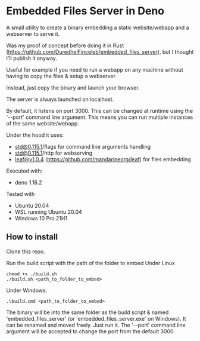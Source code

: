 # Embedded Files Server in Deno

A small utility to create a binary embedding a static website/webapp and a webserver to serve it.

Was my proof of concept before doing it in Rust (https://github.com/DuredhelFinceleb/embedded_files_server), but I thought I'll publish it anyway.

Useful for example if you need to run a webapp on any machine without having to copy the files & setup a webserver.

Instead, just copy the binary and launch your browser.

The server is always launched on localhost.

By default, it listens on port 3000. This can be changed at runtime using the '--port' command line argument. This means you can run multiple instances of the same website/webapp.

Under the hood it uses:
* std@0.115.1/flags for command line arguments handling
* std@0.115.1/http for webserving
* leaf@v1.0.4 (https://github.com/mandarineorg/leaf) for files embedding

Executed with:
* deno 1.16.2

Tested with
* Ubuntu 20.04
* WSL running Ubuntu 20.04
* Windows 10 Pro 21H1

## How to install

Clone this repo.

Run the build script with the path of the folder to embed
Under Linux
```
chmod +x ./build.sh
./build.sh <path_to_folder_to_embed>
```
Under Windows:
```
.\build.cmd <path_to_folder_to_embed>
```
The binary will be into the same folder as the build script & named 'embedded_files_server' (or 'embedded_files_server.exe' on Windows). It can be renamed and moved freely. Just run it. The '--port' command line argument will be accepted to change the port from the default 3000.